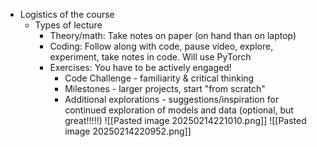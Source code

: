- Logistics of the course
	- Types of lecture
		- Theory/math: Take notes on paper (on hand than on laptop)
		- Coding: Follow along with code, pause video, explore, experiment, take notes in code. Will use PyTorch
		- Exercises: You have to be actively engaged!
			- Code Challenge - familiarity & critical thinking
			- Milestones  - larger projects, start "from scratch"
			- Additional explorations - suggestions/inspiration for continued exploration of models and data (optional, but great!!!!!)
![[Pasted image 20250214221010.png]]
![[Pasted image 20250214220952.png]]